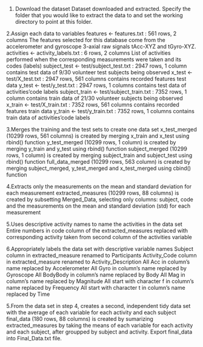 1. Download the dataset
Dataset downloaded and extracted. Specify the folder that you would like to extract the data to and set the working directory to point at this folder.

2.Assign each data to variables
	features <- features.txt : 561 rows, 2 columns
	The features selected for this database come from the accelerometer and gyroscope 3-axial raw signals tAcc-XYZ and tGyro-XYZ.
	activities <- activity_labels.txt : 6 rows, 2 columns
	List of activities performed when the corresponding measurements were taken and its codes (labels)
	subject_test <- test/subject_test.txt : 2947 rows, 1 column
	contains test data of 9/30 volunteer test subjects being observed
	x_test <- test/X_test.txt : 2947 rows, 561 columns
	contains recorded features test data
	y_test <- test/y_test.txt : 2947 rows, 1 columns
	contains test data of activities’code labels
	subject_train <- test/subject_train.txt : 7352 rows, 1 column
	contains train data of 21/30 volunteer subjects being observed
	x_train <- test/X_train.txt : 7352 rows, 561 columns
	contains recorded features train data
	y_train <- test/y_train.txt : 7352 rows, 1 columns
	contains train data of activities’code labels

3.Merges the training and the test sets to create one data set
	x_test_merged (10299 rows, 561 columns) is created by merging x_train and x_test using rbind() function
	y_test_merged (10299 rows, 1 column) is created by merging y_train and y_test using rbind() function
	subject_merged (10299 rows, 1 column) is created by merging subject_train and subject_test using rbind() function
	full_data_merged (10299 rows, 563 column) is created by merging subject_merged, y_test_merged and x_test_merged using cbind() function

4.Extracts only the measurements on the mean and standard deviation for each measurement
	extracted_measures (10299 rows, 88 columns) is created by subsetting Merged_Data, selecting only columns: subject, code and the measurements on the mean and standard deviation (std) for each measurement
		
5.Uses descriptive activity names to name the activities in the data set
	Entire numbers in code column of the extracted_measures replaced with corresponding activity taken from second column of the activities variable

6.Appropriately labels the data set with descriptive variable names
	Subject column in extracted_measure renamed to Participants
	Activity_Code column in extracted_measure renamed to Activity_Description
	All Acc in column’s name replaced by Accelerometer
	All Gyro in column’s name replaced by Gyroscope
	All BodyBody in column’s name replaced by Body
	All Mag in column’s name replaced by Magnitude
	All start with character f in column’s name replaced by Frequency
	All start with character t in column’s name replaced by Time

5.From the data set in step 4, creates a second, independent tidy data set with the average of each variable for each activity and each subject
	final_data (180 rows, 88 columns) is created by sumarizing extracted_measures by taking the means of each variable for each activity and each subject, after groupped by subject and activity.
	Export final_data into Final_Data.txt file.



